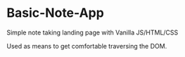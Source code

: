 # Basic-Note-App
Simple note taking landing page with Vanilla JS/HTML/CSS

Used as means to get comfortable traversing the DOM. 
